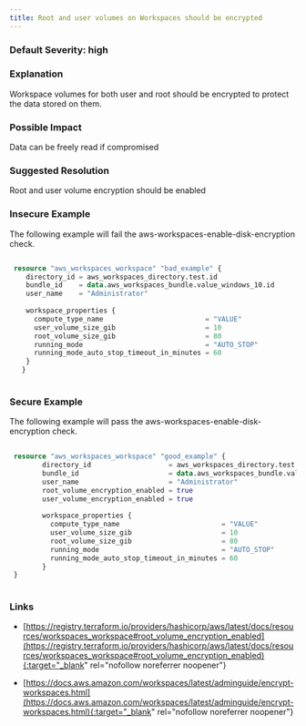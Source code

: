 ```yaml
---
title: Root and user volumes on Workspaces should be encrypted
---
```


### Default Severity: <span class="severity high">high</span>

### Explanation

Workspace volumes for both user and root should be encrypted to protect the data stored on them.

### Possible Impact
Data can be freely read if compromised

### Suggested Resolution
Root and user volume encryption should be enabled


### Insecure Example

The following example will fail the aws-workspaces-enable-disk-encryption check.
```terraform

 resource "aws_workspaces_workspace" "bad_example" {
 	directory_id = aws_workspaces_directory.test.id
 	bundle_id    = data.aws_workspaces_bundle.value_windows_10.id
 	user_name    = "Administrator"
   
 	workspace_properties {
 	  compute_type_name                         = "VALUE"
 	  user_volume_size_gib                      = 10
 	  root_volume_size_gib                      = 80
 	  running_mode                              = "AUTO_STOP"
 	  running_mode_auto_stop_timeout_in_minutes = 60
 	}
   }
 
```



### Secure Example

The following example will pass the aws-workspaces-enable-disk-encryption check.
```terraform
	
 resource "aws_workspaces_workspace" "good_example" {
 		directory_id 				   = aws_workspaces_directory.test.id
 		bundle_id    				   = data.aws_workspaces_bundle.value_windows_10.id
 		user_name    				   = "Administrator"
 		root_volume_encryption_enabled = true
 		user_volume_encryption_enabled = true
 	  
 		workspace_properties {
 		  compute_type_name                         = "VALUE"
 		  user_volume_size_gib                      = 10
 		  root_volume_size_gib                      = 80
 		  running_mode                              = "AUTO_STOP"
 		  running_mode_auto_stop_timeout_in_minutes = 60
 		}
 }
 
```



### Links


- [https://registry.terraform.io/providers/hashicorp/aws/latest/docs/resources/workspaces_workspace#root_volume_encryption_enabled](https://registry.terraform.io/providers/hashicorp/aws/latest/docs/resources/workspaces_workspace#root_volume_encryption_enabled){:target="_blank" rel="nofollow noreferrer noopener"}

- [https://docs.aws.amazon.com/workspaces/latest/adminguide/encrypt-workspaces.html](https://docs.aws.amazon.com/workspaces/latest/adminguide/encrypt-workspaces.html){:target="_blank" rel="nofollow noreferrer noopener"}



